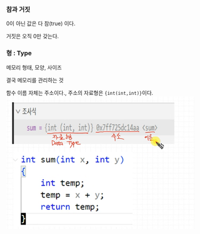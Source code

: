 ### 참과 거짓

0이 아닌 값은 다 참(true) 이다.

거짓은 오직 0만 갖는다.

### 형 : Type
메모리 형태, 모양, 사이즈

결국 메모리를 관리하는 것


함수 이름 자체는 주소이다., 주소의 자료형은 `{int(int,int)}`이다.
![]({DB512349-C378-4052-9745-FEED01CBCD01}.png)